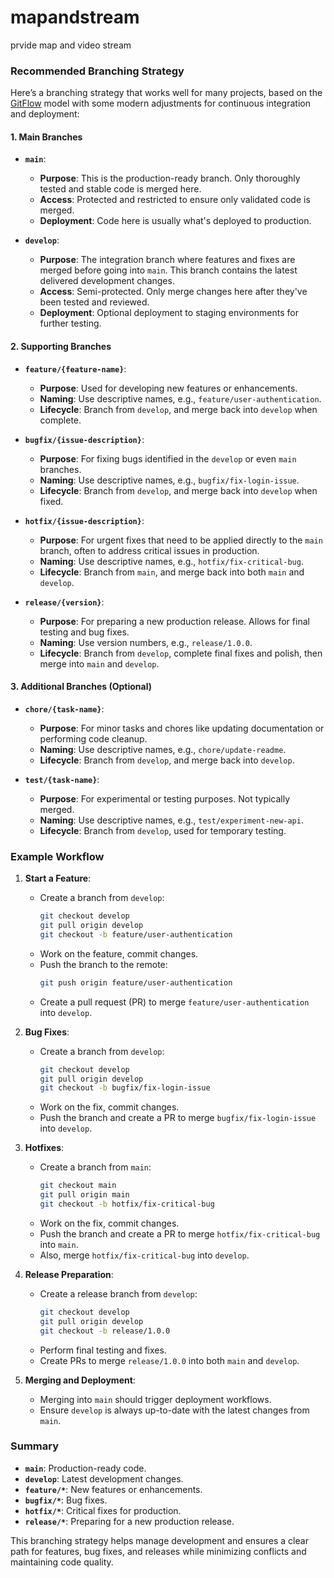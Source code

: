# mapandstream
prvide map and video stream


### Recommended Branching Strategy

Here’s a branching strategy that works well for many projects, based on the [GitFlow](https://nvie.com/posts/a-successful-git-branching-model/) model with some modern adjustments for continuous integration and deployment:

#### **1. Main Branches**

- **`main`**: 
  - **Purpose**: This is the production-ready branch. Only thoroughly tested and stable code is merged here.
  - **Access**: Protected and restricted to ensure only validated code is merged.
  - **Deployment**: Code here is usually what's deployed to production.

- **`develop`**:
  - **Purpose**: The integration branch where features and fixes are merged before going into `main`. This branch contains the latest delivered development changes.
  - **Access**: Semi-protected. Only merge changes here after they've been tested and reviewed.
  - **Deployment**: Optional deployment to staging environments for further testing.

#### **2. Supporting Branches**

- **`feature/{feature-name}`**:
  - **Purpose**: Used for developing new features or enhancements.
  - **Naming**: Use descriptive names, e.g., `feature/user-authentication`.
  - **Lifecycle**: Branch from `develop`, and merge back into `develop` when complete.

- **`bugfix/{issue-description}`**:
  - **Purpose**: For fixing bugs identified in the `develop` or even `main` branches.
  - **Naming**: Use descriptive names, e.g., `bugfix/fix-login-issue`.
  - **Lifecycle**: Branch from `develop`, and merge back into `develop` when fixed.

- **`hotfix/{issue-description}`**:
  - **Purpose**: For urgent fixes that need to be applied directly to the `main` branch, often to address critical issues in production.
  - **Naming**: Use descriptive names, e.g., `hotfix/fix-critical-bug`.
  - **Lifecycle**: Branch from `main`, and merge back into both `main` and `develop`.

- **`release/{version}`**:
  - **Purpose**: For preparing a new production release. Allows for final testing and bug fixes.
  - **Naming**: Use version numbers, e.g., `release/1.0.0`.
  - **Lifecycle**: Branch from `develop`, complete final fixes and polish, then merge into `main` and `develop`.

#### **3. Additional Branches (Optional)**

- **`chore/{task-name}`**:
  - **Purpose**: For minor tasks and chores like updating documentation or performing code cleanup.
  - **Naming**: Use descriptive names, e.g., `chore/update-readme`.
  - **Lifecycle**: Branch from `develop`, and merge back into `develop`.

- **`test/{task-name}`**:
  - **Purpose**: For experimental or testing purposes. Not typically merged.
  - **Naming**: Use descriptive names, e.g., `test/experiment-new-api`.
  - **Lifecycle**: Branch from `develop`, used for temporary testing.

### Example Workflow

1. **Start a Feature**:
   - Create a branch from `develop`:
     ```bash
     git checkout develop
     git pull origin develop
     git checkout -b feature/user-authentication
     ```
   - Work on the feature, commit changes.
   - Push the branch to the remote:
     ```bash
     git push origin feature/user-authentication
     ```
   - Create a pull request (PR) to merge `feature/user-authentication` into `develop`.

2. **Bug Fixes**:
   - Create a branch from `develop`:
     ```bash
     git checkout develop
     git pull origin develop
     git checkout -b bugfix/fix-login-issue
     ```
   - Work on the fix, commit changes.
   - Push the branch and create a PR to merge `bugfix/fix-login-issue` into `develop`.

3. **Hotfixes**:
   - Create a branch from `main`:
     ```bash
     git checkout main
     git pull origin main
     git checkout -b hotfix/fix-critical-bug
     ```
   - Work on the fix, commit changes.
   - Push the branch and create a PR to merge `hotfix/fix-critical-bug` into `main`.
   - Also, merge `hotfix/fix-critical-bug` into `develop`.

4. **Release Preparation**:
   - Create a release branch from `develop`:
     ```bash
     git checkout develop
     git pull origin develop
     git checkout -b release/1.0.0
     ```
   - Perform final testing and fixes.
   - Create PRs to merge `release/1.0.0` into both `main` and `develop`.

5. **Merging and Deployment**:
   - Merging into `main` should trigger deployment workflows.
   - Ensure `develop` is always up-to-date with the latest changes from `main`.

### Summary

- **`main`**: Production-ready code.
- **`develop`**: Latest development changes.
- **`feature/*`**: New features or enhancements.
- **`bugfix/*`**: Bug fixes.
- **`hotfix/*`**: Critical fixes for production.
- **`release/*`**: Preparing for a new production release.

This branching strategy helps manage development and ensures a clear path for features, bug fixes, and releases while minimizing conflicts and maintaining code quality.

